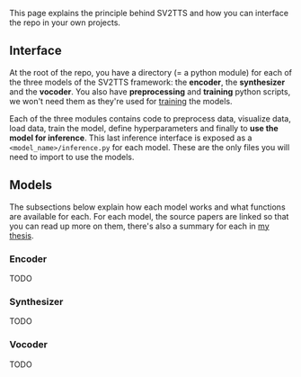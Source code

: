 This page explains the principle behind SV2TTS and how you can interface the repo in your own projects.

## Interface
At the root of the repo, you have a directory (= a python module) for each of the three models of the SV2TTS framework: the **encoder**, the **synthesizer** and the **vocoder**. You also have **preprocessing** and **training** python scripts, we won't need them as they're used for [training](https://github.com/CorentinJ/Real-Time-Voice-Cloning/wiki/Training) the models.

Each of the three modules contains code to preprocess data, visualize data, load data, train the model, define hyperparameters and finally to **use the model for inference**. This last inference interface is exposed as a `<model_name>/inference.py` for each model. These are the only files you will need to import to use the models.

## Models
The subsections below explain how each model works and what functions are available for each. For each model, the source papers are linked so that you can read up more on them, there's also a summary for each in [my thesis](https://puu.sh/DHgBg.pdf).

### Encoder
TODO

### Synthesizer
TODO

### Vocoder
TODO

